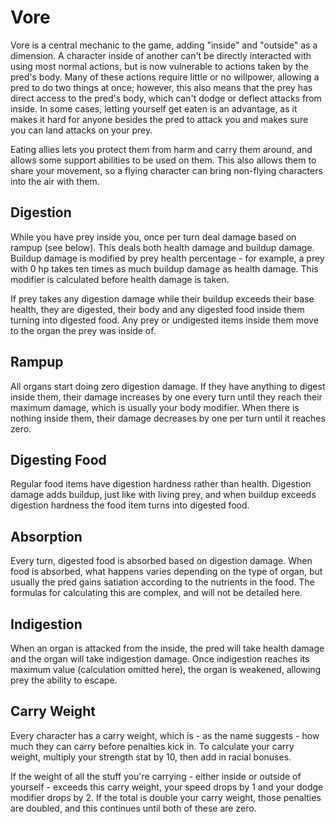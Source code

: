 # Vore

Vore is a central mechanic to the game, adding "inside" and "outside" as a
dimension. A character inside of another can't be directly interacted with using
most normal actions, but is now vulnerable to actions taken by the pred's body.
Many of these actions require little or no willpower, allowing a pred to do two
things at once; however, this also means that the prey has direct access to the
pred's body, which can't dodge or deflect attacks from inside. In some cases,
letting yourself get eaten is an advantage, as it makes it hard for anyone
besides the pred to attack you and makes sure you can land attacks on your prey.

Eating allies lets you protect them from harm and carry them around, and allows
some support abilities to be used on them. This also allows them to share your
movement, so a flying character can bring non-flying characters into the air
with them.

## Digestion

While you have prey inside you, once per turn deal damage based on rampup (see
below). This deals both health damage and buildup damage. Buildup damage is
modified by prey health percentage - for example, a prey with 0 hp takes ten
times as much buildup damage as health damage. This modifier is calculated
before health damage is taken.

If prey takes any digestion damage while their buildup exceeds their base
health, they are digested, their body and any digested food inside them turning
into digested food. Any prey or undigested items inside them move to the organ
the prey was inside of.

## Rampup

All organs start doing zero digestion damage. If they have anything to digest
inside them, their damage increases by one every turn until they reach their
maximum damage, which is usually your body modifier. When there is nothing
inside them, their damage decreases by one per turn until it reaches zero.

## Digesting Food

Regular food items have digestion hardness rather than health. Digestion damage
adds buildup, just like with living prey, and when buildup exceeds digestion
hardness the food item turns into digested food.

## Absorption

Every turn, digested food is absorbed based on digestion damage. When food is
absorbed, what happens varies depending on the type of organ, but usually the
pred gains satiation according to the nutrients in the food. The formulas for
calculating this are complex, and will not be detailed here.

## Indigestion

When an organ is attacked from the inside, the pred will take health damage and
the organ will take indigestion damage. Once indigestion reaches its maximum
value (calculation omitted here), the organ is weakened, allowing prey the
ability to escape.

## Carry Weight

Every character has a carry weight, which is - as the name suggests - how much
they can carry before penalties kick in. To calculate your carry weight,
multiply your strength stat by 10, then add in racial bonuses.

If the weight of all the stuff you're carrying - either inside or outside of
yourself - exceeds this carry weight, your speed drops by 1 and your dodge
modifier drops by 2. If the total is double your carry weight, those penalties
are doubled, and this continues until both of these are zero.
